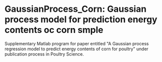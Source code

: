 # GaussianProcess_Corn: Gaussian process model for prediction energy contents oc corn smple
Supplementary Matlab program for paper entitled "A Gaussian process regression model to predict energy contents of corn for poultry" under publication process in Poultry Science.
